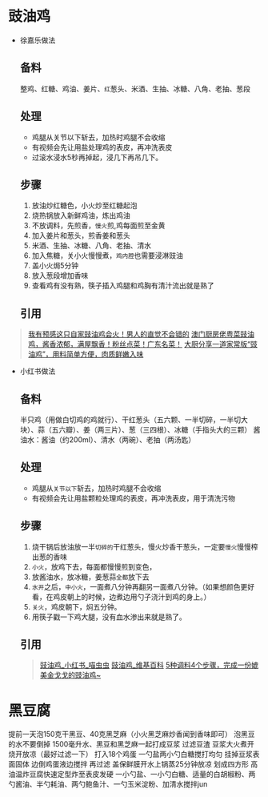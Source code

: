 # 豉油鸡
- 徐嘉乐做法
	## 备料
	整鸡、红糖、鸡油、姜片、`红`葱头、米酒、生抽、冰糖、八角、老抽、葱段
	## 处理
	- 鸡腿从关节以下斩去，加热时鸡腿不会收缩
	- 有视频会先让用盐处理鸡的表皮，再冲洗表皮
	- 过滚水浸水5秒再掉起，浸几下再吊几下。
	## 步骤
	1. 放油炒红糖色，小火炒至红糖起泡
	2. 烧热锅放入新鲜鸡油，炼出鸡油
	3. 不放调料，先煎香，`慢火`煎,鸡每面煎至金黄
	4. 加入姜片和葱头，煎香姜和葱头
	5. 米酒、生抽、冰糖、八角、老抽、清水
	6. 加入焦糖，关小火慢慢煮，`鸡内腔`也需要浸淋豉油
	7. 盖小火焗5分钟
	8. 放入葱段增加香味
	9. 查看鸡有没有熟，筷子插入鸡腿和鸡胸有清汁流出就是熟了
	## 引用
> [我有预感这只自家豉油鸡会火！男人的直觉不会错的](https://www.bilibili.com/video/BV1Dd4y1L7wt/?spm_id_from=333.337.search-card.all.click&vd_source=eaf776518884d14bd74692dec0a81bb9)
> [澳门厨房佬粤菜豉油鸡，酱香浓郁，满屋飘香！粉丝点菜！广东名菜！](https://www.bilibili.com/video/BV1Hf4y157xt/?spm_id_from=333.788.recommend_more_video.-1&vd_source=eaf776518884d14bd74692dec0a81bb9)
> [大厨分享一道家常版“豉油鸡”，用料简单方便，肉质鲜嫩入味](https://www.bilibili.com/video/BV1T4411y7Hy/?spm_id_from=333.788.recommend_more_video.-1&vd_source=eaf776518884d14bd74692dec0a81bb9)

- 小红书做法
	## 备料
	半只鸡（用做白切鸡的鸡就行）、干红葱头（五六颗、一半切碎，一半切大块）、蒜（五六瓣）、姜（两三片）、葱（三四根）、冰糖（手指头大的三颗）
	酱油水：酱油（约200ml）、清水（两碗）、老抽（两汤匙）
	## 处理
	- 鸡腿从`关节以下`斩去，加热时鸡腿不会收缩
	- 有视频会先让用盐颗粒处理鸡的表皮，再冲洗表皮，用于清洗污物
	## 步骤
	1. 烧干锅后放油放一半`切碎的`干红葱头，慢火炒香干葱头，一定要`慢火`慢慢榨出葱的香味
	2. `小火`，放鸡下去，每面都慢慢煎到变色，
	3. 放酱油水，放冰糖，姜葱蒜`全都`放下去
	4. `水开`之后，`中小火`，一面煮八分钟再翻另一面煮八分钟。（如果想颜色更好看，在鸡皮朝上的时候，边煮边用勺子浇汁到鸡的身上。）
	5. `关火`，鸡皮朝下，焖五分钟。
	6. 用筷子戳一下鸡大腿，没有血水渗出来就是熟了。
	## 引用
	>[豉油鸡_小红书_喵虫虫](https://www.xiaohongshu.com/explore/648580fd000000001300f85b?app_platform=ios&app_version=7.91.1&share_from_user_hidden=true&type=normal&xhsshare=WeixinSession&appuid=590c409a82ec395985c52b4b&apptime=1687185472)
	>[豉油鸡_维基百科](https://zh.wikipedia.org/zh-cn/%E8%B1%89%E6%B2%B9%E9%9B%9E)
	>[5种调料4个步骤，完成一份媲美金戈戈的豉油鸡~](https://post.smzdm.com/p/a3drglzd/)
# 黑豆腐
提前一天泡150克干黑豆、40克黑芝麻（小火黑芝麻炒香闻到香味即可）
泡黑豆的水不要倒掉
1500毫升水、黑豆和黑芝麻一起打成豆浆
过滤豆渣
豆浆大火煮开
烧开放凉（最好过滤一下）
打入18个鸡蛋
一勺盐两小勺白糖搅打均匀
挂掉豆浆表面固体
边倒鸡蛋液边搅拌
再过滤
盖保鲜膜开水上锅蒸25分钟放凉
划成四方形
高油温炸豆腐快速定型炸至表皮发硬
一小勺盐、一小勺白糖、适量的白胡椒粉、两勺酱油、半勺耗油、两勺鲍鱼汁、一勺玉米淀粉、加清水搅拌jun